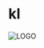 # kl
![LOGO](https://github.com/Briannagray/kl/assets/147976642/6b243ca3-d11a-4fe2-bb5b-469d2ac0a34b)
